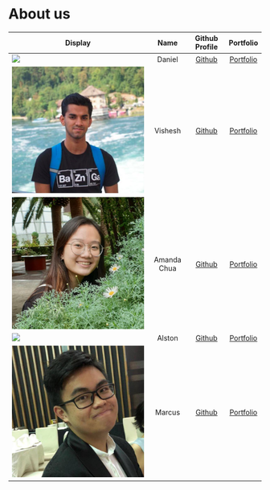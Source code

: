 # About us

Display | Name | Github Profile | Portfolio 
--------|:----:|:--------------:|:---------:
![](https://via.placeholder.com/100.png?text=Photo) | Daniel | [Github](https://github.com/daniellimws) | [Portfolio](docs/team/johndoe.md)
![](teamPictures/wish2023.png) | Vishesh | [Github](https://github.com/wish2023) | [Portfolio](team/wish2023.md)
![](teamPictures/amanda-chua.jpg) | Amanda Chua | [Github](https://github.com/amanda-chua) | [Portfolio](team/amanda-chua.md)
![](https://via.placeholder.com/100.png?text=Photo) | Alston | [Github](https://github.com/alstontham) | [Portfolio](docs/team/johndoe.md)
![](docs/team/marcus-cheong.jpg) | Marcus | [Github](https://github.com/Kafcis) | [Portfolio](docs/team/marcus-cheong.md)

